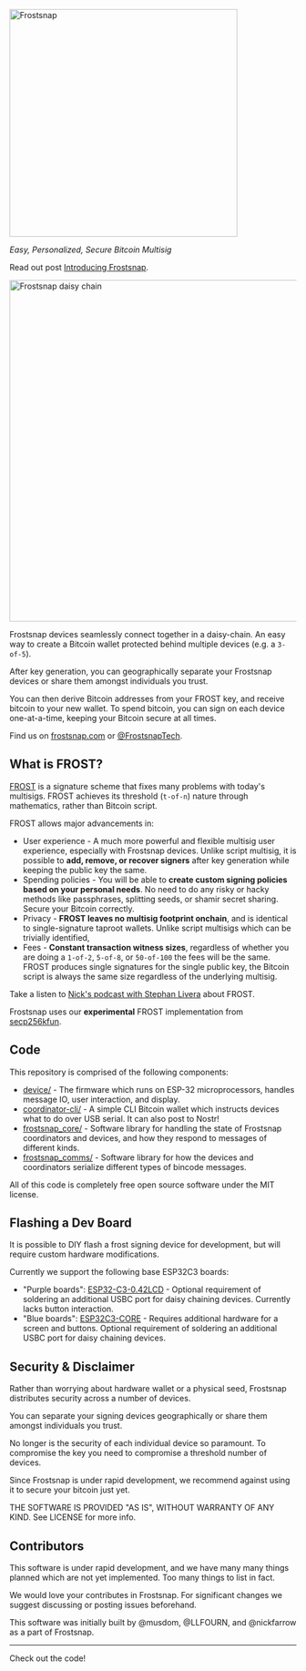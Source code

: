 [<img alt="Frostsnap" src="https://frostsnap.com/assets/logo.svg" width=400>](https://frostsnap.com)

_Easy, Personalized, Secure Bitcoin Multisig_

Read out post [Introducing Frostsnap](https://frostsnap.com/introducing-frostsnap.html).

<img alt="Frostsnap daisy chain" src="https://frostsnap.com/frostsnap.png" width=600>

Frostsnap devices seamlessly connect together in a daisy-chain. An easy way to create a Bitcoin wallet protected behind multiple devices (e.g. a `3-of-5`).

After key generation, you can geographically separate your Frostsnap devices or share them amongst individuals you trust.

You can then derive Bitcoin addresses from your FROST key, and receive bitcoin to your new wallet. To spend bitcoin, you can sign on each device one-at-a-time, keeping your Bitcoin secure at all times.

Find us on [frostsnap.com](https://frostsnap.com) or [@FrostsnapTech](https://twitter.com/FrostsnapTech).

## What is FROST?

[FROST](https://eprint.iacr.org/2020/852.pdf) is a signature scheme that fixes many problems with today's multisigs. FROST achieves its threshold (`t-of-n`) nature through mathematics, rather than Bitcoin script.

FROST allows major advancements in:

- User experience - A much more powerful and flexible multisig user experience, especially with Frostsnap devices. Unlike script multisig, it is possible to **add, remove, or recover signers** after key generation while keeping the public key the same.
- Spending policies - You will be able to **create custom signing policies based on your personal needs**. No need to do any risky or hacky methods like passphrases, splitting seeds, or shamir secret sharing. Secure your Bitcoin correctly.
- Privacy - **FROST leaves no multisig footprint onchain**, and is identical to single-signature taproot wallets. Unlike script multisigs which can be trivially identified,
- Fees - **Constant transaction witness sizes**, regardless of whether you are doing a `1-of-2`, `5-of-8`, or `50-of-100` the fees will be the same. FROST produces single signatures for the single public key, the Bitcoin script is always the same size regardless of the underlying multisig.

Take a listen to [Nick's podcast with Stephan Livera](https://stephanlivera.com/episode/476/) about FROST.

Frostsnap uses our **experimental** FROST implementation from [secp256kfun](https://docs.rs/schnorr_fun/latest/schnorr_fun/frost/index.html).

## Code

This repository is comprised of the following components:

- [device/](/device/) - The firmware which runs on ESP-32 microprocessors, handles message IO, user interaction, and display.
- [coordinator-cli/](/coordinator-cli/) - A simple CLI Bitcoin wallet which instructs devices what to do over USB serial. It can also post to Nostr!
- [frostsnap_core/](/frostsnap_core/) - Software library for handling the state of Frostsnap coordinators and devices, and how they respond to messages of different kinds.
- [frostsnap_comms/](/frostsnap_comms/) - Software library for how the devices and coordinators serialize different types of bincode messages.

All of this code is completely free open source software under the MIT license.

## Flashing a Dev Board

It is possible to DIY flash a frost signing device for development, but will require custom hardware modifications.

Currently we support the following base ESP32C3 boards:

- "Purple boards": [ESP32-C3-0.42LCD](https://github.com/01Space/ESP32-C3-0.42LCD) - Optional requirement of soldering an additional USBC port for daisy chaining devices. Currently lacks button interaction.
- "Blue boards": [ESP32C3-CORE](https://wiki.luatos.com/chips/esp32c3/board.html) - Requires additional hardware for a screen and buttons. Optional requirement of soldering an additional USBC port for daisy chaining devices.

## Security & Disclaimer

Rather than worrying about hardware wallet or a physical seed, Frostsnap distributes security across a number of devices.

You can separate your signing devices geographically or share them amongst individuals you trust.

No longer is the security of each individual device so paramount. To compromise the key you need to compromise a threshold number of devices.

Since Frostsnap is under rapid development, we recommend against using it to secure your bitcoin just yet.

THE SOFTWARE IS PROVIDED "AS IS", WITHOUT WARRANTY OF ANY KIND. See LICENSE for more info.

## Contributors

This software is under rapid development, and we have many many things planned which are not yet implemented. Too many things to list in fact.

We would love your contributes in Frostsnap. For significant changes we suggest discussing or posting issues beforehand.

This software was initially built by @musdom, @LLFOURN, and @nickfarrow as a part of Frostsnap.

---

Check out the code!
